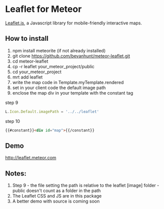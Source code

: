 # Leaflet for Meteor

[Leaflet.js](http://leafletjs.com/), a Javascript library for mobile-friendly interactive maps. 

## How to install 
1. npm install meteorite (if not already installed)
2. git clone https://github.com/bevanhunt/meteor-leaflet.git 
3. cd meteor-leaflet
4. cp -r leaflet your_meteor_project/public 
5. cd your_meteor_project
6. mrt add leaflet
7. write the map code in Template.myTemplate.rendered
8. set in your client code the default image path 
9. enclose the map div in your template with the constant tag 

step 9 
```javascript
L.Icon.Default.imagePath = '../../leaflet'
```

step 10
```html
{{#constant}}<div id="map">{{/constant}} 
```

## Demo
http://leaflet.meteor.com

## Notes: 
1. Step 9 - the file setting the path is relative to the leaflet [image] folder - public doesn't count as a folder in the path
2. The Leaflet CSS and JS are in this package
3. A better demo with source is coming soon